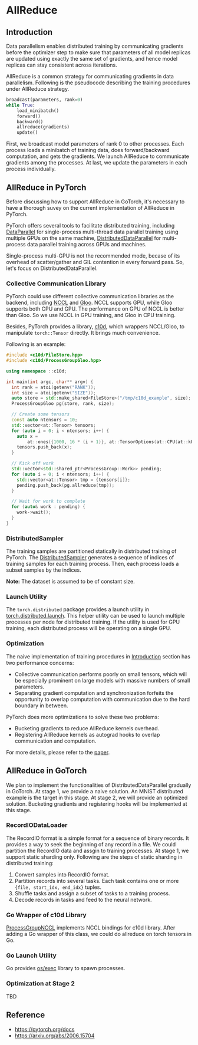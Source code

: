 # AllReduce

## Introduction

Data parallelism enables distributed training by communicating gradients
before the optimizer step to make sure that parameters of all model replicas
are updated using exactly the same set of gradients,
and hence model replicas can stay consistent across iterations.

AllReduce is a common strategy for communicating gradients in data parallelism.
Following is the pseudocode describing the training procedures
under AllReduce strategy.

```python
broadcast(parameters, rank=0)
while True:
    load_minibatch()
    forward()
    backward()
    allreduce(gradients)
    update()
```

First, we broadcast model parameters of rank 0 to other processes.
Each process loads a minibatch of training data,
does forward/backward computation, and gets the gradients.
We launch AllReduce to communicate gradients among the processes.
At last, we update the parameters in each process individually.

## AllReduce in PyTorch

Before discussing how to support AllReduce in GoTorch,
it's necessary to have a thorough suvey on
the current implementation of AllReduce in PyTorch.

PyTorch offers several tools to facilitate distributed training,
including [DataParallel](https://pytorch.org/docs/stable/generated/torch.nn.DataParallel.html#torch.nn.DataParallel)
for single-process multi-thread data parallel training
using multiple GPUs on the same machine,
[DistributedDataParallel](https://pytorch.org/docs/stable/generated/torch.nn.parallel.DistributedDataParallel.html#torch.nn.parallel.DistributedDataParallel)
for multi-process data parallel training
across GPUs and machines.

Single-process multi-GPU is not the recommended mode,
becase of its overhead of scatter/gather and GIL contention in every forward pass.
So, let's focus on DistributedDataParallel.

### Collective Communication Library

PyTorch could use different collective communication libraries as the backend,
including [NCCL](https://developer.nvidia.com/nccl) and [Gloo](https://github.com/facebookincubator/gloo).
NCCL supports GPU, while Gloo supports both CPU and GPU.
The performance on GPU of NCCL is better than Gloo.
So we use NCCL in GPU training, and Gloo in CPU training.

Besides, PyTorch provides a library, [c10d](https://github.com/pytorch/pytorch/tree/master/torch/lib/c10d),
which wrappers NCCL/Gloo, to manipulate `torch::Tensor` directly.
It brings much convenience.

Following is an example:

```cpp
#include <c10d/FileStore.hpp>
#include <c10d/ProcessGroupGloo.hpp>

using namespace ::c10d;

int main(int argc, char** argv) {
  int rank = atoi(getenv("RANK"));
  int size = atoi(getenv("SIZE"));
  auto store = std::make_shared<FileStore>("/tmp/c10d_example", size);
  ProcessGroupGloo pg(store, rank, size);

  // Create some tensors
  const auto ntensors = 10;
  std::vector<at::Tensor> tensors;
  for (auto i = 0; i < ntensors; i++) {
    auto x =
        at::ones({1000, 16 * (i + 1)}, at::TensorOptions(at::CPU(at::kFloat)));
    tensors.push_back(x);
  }

  // Kick off work
  std::vector<std::shared_ptr<ProcessGroup::Work>> pending;
  for (auto i = 0; i < ntensors; i++) {
    std::vector<at::Tensor> tmp = {tensors[i]};
    pending.push_back(pg.allreduce(tmp));
  }

  // Wait for work to complete
  for (auto& work : pending) {
    work->wait();
  }
}
```

### DistributedSampler

The training samples are partitioned statically in distributed training of PyTorch.
The [DistributedSampler](https://pytorch.org/docs/stable/_modules/torch/utils/data/distributed.html#DistributedSampler)
generates a sequence of indices of training samples for each training process.
Then, each process loads a subset samples by the indices.

**Note:** The dataset is assumed to be of constant size.

### Launch Utility

The `torch.distributed` package provides a launch utility in
[torch.distributed.launch](https://github.com/pytorch/pytorch/blob/master/torch/distributed/launch.py).
This helper utility can be used to
launch multiple processes per node for distributed training.
If the utility is used for GPU training,
each distributed process will be operating on a single GPU.

### Optimization

The naive implementation of training procedures
in [Introduction](#Introduction) section has two performance concerns:

- Collective communication performs poorly on
  small tensors, which will be especially prominent on large models
  with massive numbers of small parameters.
- Separating gradient computation and synchronization forfeits the opportunity
  to overlap computation with communication due to the hard boundary in between.

PyTorch does more optimizations to solve these two problems:

- Bucketing gradients to reduce AllReduce kernels overhead.
- Registering AllReduce kernels as autograd hooks
  to overlap communication and computation.

For more details, please refer to the [paper](https://arxiv.org/abs/2006.15704).

## AllReduce in GoTorch

We plan to implement the functionalities of
DistributedDataParallel gradually in GoTorch.
At stage 1, we provide a naive solution.
An MNIST distributed example is the target in this stage.
At stage 2, we will provide an optimized solution.
Bucketing gradients and registering hooks will be implemented at this stage.

### RecordIODataLoader

The RecordIO format is a simple format for a sequence of binary records.
It provides a way to seek the beginning of any record in a file.
We could partition the RecordIO data and assgin to training processes.
At stage 1, we support static sharding only.
Following are the steps of static sharding in distributed training:

1. Convert samples into RecordIO format.
1. Partition records into several tasks. Each task contains
   one or more `{file, start_idx, end_idx}` tuples.
1. Shuffle tasks and assign a subset of tasks to a training process.
1. Decode records in tasks and feed to the neural network.

### Go Wrapper of c10d Library

[ProcessGroupNCCL](https://github.com/pytorch/pytorch/blob/master/torch/lib/c10d/ProcessGroupNCCL.hpp)
implements NCCL bindings for c10d library.
After adding a Go wrapper of this class,
we could do allreduce on torch tensors in Go.

### Go Launch Utility

Go provides [os/exec](https://golang.org/pkg/os/exec/) library to spawn processes.

### Optimization at Stage 2

TBD

## Reference

- <https://pytorch.org/docs>
- <https://arxiv.org/abs/2006.15704>
